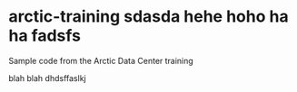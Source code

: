 # arctic-training sdasda hehe hoho ha ha fadsfs
Sample code from the Arctic Data Center training
 
 blah blah dhdsffaslkj